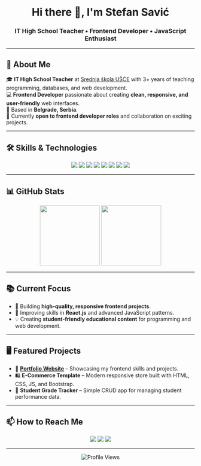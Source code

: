 
<h1 align="center">Hi there 👋, I'm Stefan Savić</h1>
<h3 align="center">IT High School Teacher • Frontend Developer • JavaScript Enthusiast</h3>

---

## 🌟 About Me

🎓 **IT High School Teacher** at [Srednja škola UŠĆE](https://usce.edu.rs) with 3+ years of teaching programming, databases, and web development.  
💻 **Frontend Developer** passionate about creating **clean, responsive, and user-friendly** web interfaces.  
📍 Based in **Belgrade, Serbia**.  
🚀 Currently **open to frontend developer roles** and collaboration on exciting projects.

---

## 🛠️ Skills & Technologies

<p align="center">
  <img src="https://img.shields.io/badge/-HTML5-E34F26?logo=html5&logoColor=white&style=for-the-badge" />
  <img src="https://img.shields.io/badge/-CSS3-1572B6?logo=css3&logoColor=white&style=for-the-badge" />
  <img src="https://img.shields.io/badge/-JavaScript-F7DF1E?logo=javascript&logoColor=black&style=for-the-badge" />
  <img src="https://img.shields.io/badge/-SASS-CC6699?logo=sass&logoColor=white&style=for-the-badge" />
  <img src="https://img.shields.io/badge/-Bootstrap-7952B3?logo=bootstrap&logoColor=white&style=for-the-badge" />
  <img src="https://img.shields.io/badge/-WordPress-21759B?logo=wordpress&logoColor=white&style=for-the-badge" />
  <img src="https://img.shields.io/badge/-Git-F05032?logo=git&logoColor=white&style=for-the-badge" />
  <img src="https://img.shields.io/badge/-C++-00599C?logo=cplusplus&logoColor=white&style=for-the-badge" />
</p>

---

## 📊 GitHub Stats

<p align="center">
  <img height="160" src="https://github-readme-stats.vercel.app/api?username=StefanSavic&show_icons=true&theme=tokyonight&hide_border=true" />
  <img height="160" src="https://github-readme-stats.vercel.app/api/top-langs/?username=StefanSavic&layout=compact&theme=tokyonight&hide_border=true" />
</p>

---

## 📚 Current Focus

- 🎯 Building **high-quality, responsive frontend projects**.
- 📖 Improving skills in **React.js** and advanced JavaScript patterns.
- 💡 Creating **student-friendly educational content** for programming and web development.

---

## 🖥 Featured Projects

- 🎨 **[Portfolio Website](https://your-portfolio-link.com)** – Showcasing my frontend skills and projects.
- 🛍 **E-Commerce Template** – Modern responsive store built with HTML, CSS, JS, and Bootstrap.
- 📝 **Student Grade Tracker** – Simple CRUD app for managing student performance data.

---

## 📫 How to Reach Me

<p align="center">
  <a href="mailto:stefan.savic@example.com"><img src="https://img.shields.io/badge/-Email-D14836?logo=gmail&logoColor=white&style=for-the-badge" /></a>
  <a href="https://www.linkedin.com/in/stefan-savic/"><img src="https://img.shields.io/badge/-LinkedIn-0A66C2?logo=linkedin&logoColor=white&style=for-the-badge" /></a>
  <a href="https://github.com/StefanSavic"><img src="https://img.shields.io/badge/-GitHub-181717?logo=github&logoColor=white&style=for-the-badge" /></a>
</p>

---

<p align="center">
  <img src="https://komarev.com/ghpvc/?username=StefanSavic&color=blue&style=flat-square&label=Profile+Views" alt="Profile Views" />
</p>
